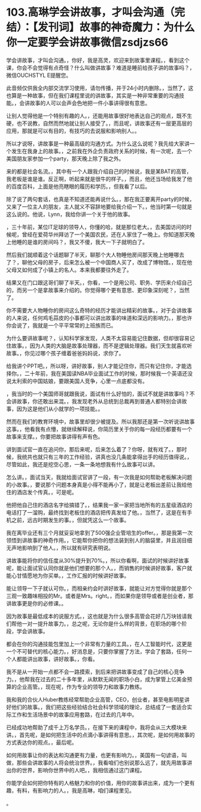 # 103.高琳学会讲故事，才叫会沟通（完结）：【发刊词】故事的神奇魔力：为什么你一定要学会讲故事微信zsdjzs66

学会讲故事，才叫会沟通。，你好，我是高灵，欢迎来到故事里课程。，看到这个课，你会不会觉得有点奇怪？什么叫做讲故事？难道是睡前给孩子讲的故事吗？，微信OUCHSTYL E提醒您。

此音频仅供我全内部交流学习使用，请勿传播，并于24小时内删除。，当然了，这也算是一种故事，但在我们课程里说的讲故事，其实是一种非常重要的沟通技能。，会讲故事的人可以会声会色地把一件小事讲得很有意思。

让别人觉得他是一个特别有趣的人。，还能用故事很好地表达自己的观点，既不生硬，也不说教，自然而然地就让别人接受了。，而且呢，讲故事还有一层更高层的应用，那就是可以有目的，有技巧的去说服和影响别人。。

所以才说呀，讲故事是一种最高级的沟通方式。为什么这么说呢？我先给大家讲一个发生在我身上的故事。，之前我在外企负责政府关系的时候，有一次呢，去一个美国朋友家参加一个party，那天晚上除了我之外。

来的都是社会名流。，其中有一个人跟我介绍自己的时候说，我是某BAT的高管，我老板是谁是谁。反正啊，听起来就是很牛的样子。，而且，他还当场给我发了他的百度百科，上面是他亮瞎眼的履历和学历。，但我看了以后。

除了说了两句套话，也真是不知道还能再说什么。，那在我正要离开party的时候，又来了一位主人的朋友，主人就义不容辞地要给我介绍一下。，他当时第一句就是这么说的。他说，Lynn，我给你讲一个关于他的故事。

，三十年前，某位IT足球的领导人，你懂的哈，就是那位老大。，去美国访问的时候呢，曾经在爱荷华州拜访了一个美国农民，还在人家住了一晚上。你知道那天晚上他睡的是谁的房间吗？，我又不傻，我大一下子就明白了。

然后我们就顺着这个话题聊了半天，聊那个大人物睡他房间那天晚上他睡哪去了？，聊他父母的房子，后来怎么被一个中国商人买了，改成了博物馆。，现在他父母又如何成了小镇上的名人。本来我都要往外走了。

结果又在门口跟这哥们聊了半天。，你看，一个是用公司、职务、学历来介绍自己的，而另一个是拿故事来介绍的。你觉得哪个更有意思、更印象深刻呢？，当然了。

你不需要大人物睡你的房间这么奇特的经历才能讲出精彩的故事。，对于会讲故事的人来说，任何鸡毛蒜皮的小事都可以讲出故事的味道和深远的影响力。，那也许你会说了，我就是一个平平常常的上班族而已。

为什么要讲故事呢？，认知科学家发现，人类不太容易能记住数据，但却很容易记住故事。，因为人类的大脑是故事处理器，而不是逻辑处理器。我们天生就喜欢听故事。，你见过哪个孩子缠着爸爸妈妈说，求你了。

给我讲个PPT吧。，所以呀，讲好故事，别人才能记住你，而只有记住你，才能选择你。，二十年前，我在美国读NBA毕业面试工作的时候，那时候我一个英语还没说太利索的中国姑娘，要跟美国人竞争，心里一点底都没有。

，我当时的一个美国师哥就跟我说，面试有什么好怕的，面试不就是讲故事吗？不会讲故事，你还敢出来混。，我发现老外从总统到总裁再到普通人都特别会讲故事，因为这是他们从小就学的一项技能。。

然而在我们的教育环境中，故事里却很少被提及。所以我那还是第一次听说讲故事这事。，他看我有点懵，就继续解释说，你简历里关于你的每一段经历都要有一个故事来支撑。，你要把故事讲得有声有色。

讲到面试官一直在追问你，那后来呢，后来怎么着了？你呀，就有戏了。，那时候，我统共也就只有三年的工作经验，讲真也没几条能拿得出手的经历值得说。，尽管如此，我还是挖空心思，一条一条地想我有什么故事可以讲。

怎么讲。，面试当天，我就给面试官讲了一段，有一次我是如何帮助老板解决问题的小故事。，要说那个问题本身真是小得不能再小了，就是让老板出差前让我给他住的酒店发个传真。，可是呢。

他把他自己住的酒店名字给搞错了。，结果我一家一家把当地所有的五星级酒店的电话打了一溜购，最终找到老板住的酒店把传真发给了他。，当然了，这是在有手机之前，远古时期发生的事。，但就凭这么一个故事。

我在离毕业还有三个月就妥妥地拿到了500强企业管培生的offer。，那是我第一次领悟到讲故事的神奇作用。，它能帮你把你的想法装到别人的脑袋里，并且润目细无声地影响到了他人。，所以就有研究表明说。

讲故事能将你的信任度从30%提升到70%。，所以你看啊，面试的时候讲好故事呢，能让面试官认同你就是他们想要的那个人。，而销售的时候讲好故事，客户就能心甘情愿地为你买单。，工作汇报的时候讲好故事。

能让领导一下子就认可你。，而相亲约会时讲好故事，就能让对方觉得你就是那个三观一致趣味相投的Mr。或者是Mrs。right。，而如果你是领导或者是创业者，那讲故事更是你的必修课。。

因为故事是最低成本的说服方式。，这也就是为什么很多高管会花好几万块钱请我们帮他一对一提升故事力。，总之呢，无论你是什么样的背景，在职场的哪个阶段，学会讲故事。

都会在你的沟通技能包里加上一个非常有力量的工具。，在人工智能时代，这更是一个不可替代的核心能力。，好消息是，只要你掌握了方法，学会了套路，任何一个人都能讲出故事，讲好故事。，你看。

我不是从一开始一点都不会一路摸索，到后来把讲故事变成了自己的核心竞争力。，他帮我在过去的二十多年里，从默默无闻的职场小白，成为掌管上亿美金预算的企业高管。，现在呢，作为专业的领导力和故事力教练。

我和我的合伙人Huber教练经常帮助企业高管，CEO，创业者，甚至电影明星讲好他们的故事。，我们把这些经验结合社会科学领域的理论，总结成了一套适合实际工作和生活场景中的故事应用套路，在过去的几年中。

已经成功地帮助了成千上万名学员。，在接下来的课程中，我将会从三大模块来讲。，首先呢，是如何把生活中的点滴小事讲得有意思。，其次呢，是如何用故事的方式表达你的观点。，最后呢。

如何用故事让你的表达和沟通更有力量，也更有影响力。，美国有一句谚语，叫做，那些会讲故事的人将会统治世界。，我看咱们也别说那么远了，就先用故事讲出你的世界，影响你世界中的人吧。，我相信通过这门课程。

你能学会如何把你特有的人格魅力和你的价值，用你的故事讲出来，成为一个更有趣，有料，有影响力的人。，我是高琳，咱们课程里见。

。